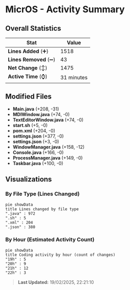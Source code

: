 # MicrOS - Activity Summary 

## Overall Statistics

| Stat                   | Value                                                             |
| ---------------------- | ----------------------------------------------------------------- |
| **Lines Added** (➕)   | 1518                                          |
| **Lines Removed** (➖) | 43                                        |
| **Net Change** (↕)    | 1475                |
| **Active Time** (⌚)   | 31 minutes |


## Modified Files
- **Main.java** (+208, -31)
- **MDIWindow.java** (+74, -0)
- **TextEditorWindow.java** (+74, -0)
- **start.sh** (+5, -0)
- **pom.xml** (+204, -0)
- **settings.json** (+377, -0)
- **settings.json** (+3, -0)
- **WindowManager.java** (+158, -12)
- **Console.java** (+166, -0)
- **ProcessManager.java** (+149, -0)
- **Taskbar.java** (+100, -0)

## Visualizations

### By File Type (Lines Changed)

```mermaid
pie showData
title Lines changed by file type
".java" : 972
".sh" : 5
".xml" : 204
".json" : 380
```

### By Hour (Estimated Activity Count)

```mermaid
pie showData
title Coding activity by hour (count of changes)
"19h" : 5
"20h" : 9
"21h" : 12
"22h" : 3
```


> **Last Updated:** 19/02/2025, 22:21:10
